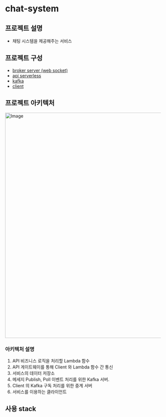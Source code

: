 # chat-system

## 프로젝트 설명

- 채팅 시스템을 제공해주는 서비스

## 프로젝트 구성

- [broker server (web socket)](https://github.com/PARKNAMSU/chat-analyze-server/tree/main/broker-server)
- [api serverless](https://github.com/PARKNAMSU/chat-analyze-server/tree/main/api-serverless)
- [kafka](https://github.com/PARKNAMSU/chat-analyze-server/tree/main/kafka)
- [client]()

## 프로젝트 아키텍처

<img width="727" alt="Image" src="https://github.com/user-attachments/assets/6199ba51-9d13-4bc0-aa23-0af8b09aa99e" />

### 아키텍처 설명

1. API 비즈니스 로직을 처리할 Lambda 함수
2. API 게이트웨이를 통해 Client 와 Lambda 함수 간 통신
3. 서비스의 데이터 저장소
4. 메세지 Publish, Poll 이벤트 처리를 위한 Kafka 서버.
5. Client 의 Kafka 구독 처리를 위한 중계 서버
6. 서비스를 이용하는 클라이언트

## 사용 stack
